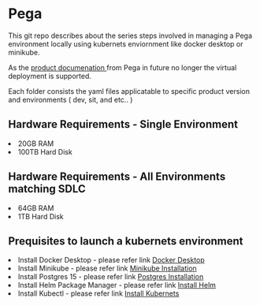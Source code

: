 # Pega
This git repo describes about the series steps involved in managing a Pega environment locally using kubernets enviornment like docker desktop or minikube. 

As the <a href="https://docs.pega.com/bundle/platform/page/platform/hub/platform-install-update.html"> product documenation </a> from Pega in future no longer the virtual deployment is supported.

Each folder consists the yaml files applicatable to specific product version and environments ( dev, sit, and etc.. )

<h2>Hardware Requirements - Single Environment </h2>
 <li>20GB RAM</li>
 <li>100TB Hard Disk </li>
 
<h2>Hardware Requirements - All Environments matching SDLC</h2>
 <li>64GB RAM</li>
 <li>1TB Hard Disk </li>

 <h2>Prequisites to launch a kubernets environment</h2>
 <li>Install Docker Desktop - please refer link <a href="https://docs.docker.com/desktop/">Docker Desktop</a></li>
 <li>Install Minikube - please refer link <a href="https://minikube.sigs.k8s.io/docs/start/?arch=%2Fmacos%2Farm64%2Fstable%2Fbinary+download">Minikube Installation</a></li>
 <li>Install Postgres 15 - please refer link <a href="https://www.postgresql.org/download/">Postgres Installation </a></li>
 <li>Install Helm Package Manager - please refer link <a href="https://helm.sh/docs/intro/install/">Install Helm</a></li>
 <li>Install Kubectl - please refer link <a href="https://kubernetes.io/docs/tasks/tools/">Install Kubernets</a></li>
 

